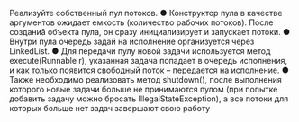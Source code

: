 Реализуйте собственный пул потоков.
● Конструктор пула в качестве аргументов ожидает емкость
(количество рабочих потоков). После созданиā объекта
пула, он сразу инициализирует и запускает потоки.
● Внутри пула очередь задай на исполнение организуется
через LinkedList<Runnable>.
● Для передачи пулу новой задачи используется метод
execute(Runnable r), указанная задача попадает в очередь
исполнения, и как только появится свободный поток –
передается на исполнение.
● Также необходимо реализовать метод shutdown(), после
выполнения которого новые задачи больше не
принимаются пулом (при попытке добавить задачу можно
бросать IllegalStateException), а все потоки для которых
больше нет задач завершают свою работу